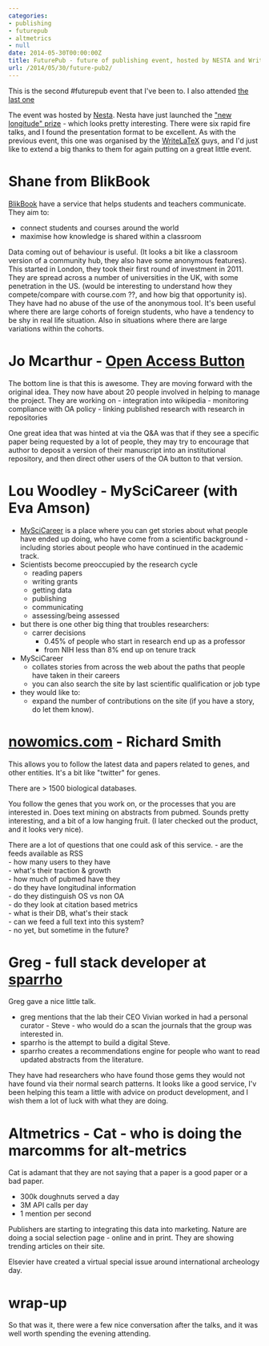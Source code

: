 ```yaml
---
categories:
- publishing
- futurepub
- altmetrics
- null
date: 2014-05-30T00:00:00Z
title: FuturePub - future of publishing event, hosted by NESTA and WriteLaTeX
url: /2014/05/30/future-pub2/
---
```


This is the second #futurepub event that I've been to. I also attended [the last one](http://partiallyattended.com/2014/01/18/writelatex-overleaf-launch/) 

The event was hosted by [Nesta](http://www.nesta.org.uk). Nesta have just launched the ["new longitude" prize](http://www.nesta.org.uk/project/longitude-prize-2014) - which looks pretty interesting. There were six rapid fire talks, and I found the presentation format to be excellent. As with the previous event, this one was organised by the [WriteLaTeX](http://writelatex.com) guys, and I'd just like to extend a big thanks to them for again putting on a great little event. 

# Shane from BlikBook 

[BlikBook](https://www.blikbook.com) have a service that helps students and teachers communicate. They aim to:

- connect students and courses around the world
- maximise how knowledge is shared within a classroom

Data coming out of behaviour is useful. (It looks a bit like a classroom version of a community hub, they also have some anonymous features). This started in London, they took their first round of investment in 2011. They are spread across a number of universities in the UK, with some penetration in the US. (would be interesting to understand how they compete/compare with course.com ??, and how big that opportunity is). 
They have had no abuse of the use of the anonymous tool. It's been useful where there are large cohorts of foreign students, who have a tendency to be shy in real life situation. Also in situations where there are large variations within the cohorts.

# Jo Mcarthur - [Open Access Button](https://www.openaccessbutton.org) 

The bottom line is that this is awesome. They are moving forward with the original idea. They now have about 20 people involved in helping to manage the project. They are working on
	- integration into wikipedia
	- monitoring compliance with OA policy
	- linking published research with research in repositories 
	
One great idea that was hinted at via the Q&A was that if they see a specific paper being requested by a lot of people, they may try to encourage that author to deposit a version of their manuscript into an institutional repository, and then direct other users of the OA button to that version. 

# Lou Woodley - MySciCareer (with Eva Amson)

- [MySciCareer](http://myscicareer.com) is a place where you can get stories about what people have ended up doing, who have come from a scientific background - including stories about people who have continued in the academic track. 
- Scientists become preoccupied by the research cycle  
	- reading papers  
	- writing grants  
	- getting data  
	- publishing  
	- communicating  
	- assessing/being assessed  
- but there is one other big thing that troubles researchers:	 
	- carrer decisions  
		- 0.45% of people who start in research end up as a professor   
		- from NIH less than 8% end up on tenure track   
- MySciCareer  
	- collates stories from across the web about the paths that people have taken in their careers  
	- you can also search the site by last scientific qualification or job type  
- they would like to:  
	- expand the number of contributions on the site (if you have a story, do let them know).  

# [nowomics.com](http://nowomics.com) - Richard Smith
This allows you to follow the latest data and papers related to genes, and other entities. It's a bit like "twitter" for genes. 

There are > 1500 biological databases. 

You follow the genes that you work on, or the processes that you are interested in. Does text mining on abstracts from pubmed. Sounds pretty interesting, and a bit of a low hanging fruit. (I later checked out the product, and it looks very nice). 

There are a lot of questions that one could ask of this service. 
	- are the feeds available as RSS  
	- how many users to they have  
	- what's their traction & growth  
	- how much of pubmed have they  
		- do they have longitudinal information  
	- do they distinguish OS vs non OA  
	- do they look at citation based metrics  
	- what is their DB, what's their stack  
	- can we feed a full text into this system?  
		- no yet, but sometime in the future?  

# Greg - full stack developer at [sparrho](http://www.sparrho.com)

Greg gave a nice little talk. 

- greg mentions that the lab their CEO Vivian worked in had a personal curator - Steve - who would do a scan the journals that the group was interested in.  
- sparrho is the attempt to build a digital Steve.  
- sparrho creates a recommendations engine for people who want to read updated abstracts from the literature.   

They have had researchers who have found those gems they would not have found via their normal search patterns. It looks like a good service, I'v been helping this team a little with advice on product development, and I wish them a lot of luck with what they are doing.  

# Altmetrics - Cat - who is doing the marcomms for alt-metrics 

Cat is adamant that they are not saying that a paper is a good paper or a bad paper.  

- 300k doughnuts served a day  
- 3M API calls per day  
- 1 mention per second  

Publishers are starting to integrating this data into marketing. Nature are doing a social selection page - online and in print. They are showing trending articles on their site. 

Elsevier have created a virtual special issue around international archeology day.


# wrap-up  
So that was it, there were a few nice conversation after the talks, and it was well worth spending the evening attending. 





